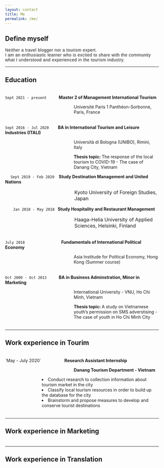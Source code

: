 ```yaml
---
layout: contact
title: Me
permalink: /me/
---
```

## Define myself

<p style="font-family: Helvetica; line-spacing: 12px; letter-spacing: 0.5px;"> Neither a travel blogger nor a tourism expert.<br> 
I am an enthusiastic learner who is excited to share with the community what I understood and experienced in the tourism industry.</p>

---
## Education
<p style="line-height:5px;">&emsp;</p>

`Sept 2021 - present` &emsp; &emsp; <strong> Master 2 of Management International Tourism </strong>
<p style="margin-left: 225px; "> Université Paris 1 Panthéon-Sorbonne, Paris, France </p>
<p style="line-height:5px;">&emsp;</p>

`Sept 2016 - Jul 2020` &emsp; &nbsp; <strong> BA in International Tourism and Leisure Industries (ITALI) </strong> 
<p style="margin-left: 225px;"> Università di Bologna (UNIBO), Rimini, Italy </p>
<p style="margin-left: 225px;"> <strong> Thesis topic: </strong> The response of the local tourism to COVID-19 - The case of Danang City, Vietnam </p>
                       
&emsp; `Sept 2019 - Feb 2020` &ensp; <strong> Study Destination Management and United Nations </strong>
<p style="margin-left: 227px; font-size: 16px;"> Kyoto University of Foreign Studies, Japan </p>

&nbsp; &emsp; `Jan 2018 - May 2018` <strong>&nbsp; Study Hospitality and Restaurant Management </strong> 
<p style="margin-left: 227px; font-size: 16px;"> Haaga-Helia University of Applied Sciences, Helsinki, Finland </p>
<p style="line-height:5px;">&emsp;</p>

`July 2018` &emsp; &emsp; &emsp; &emsp; &emsp; &emsp; &nbsp; <strong> Fundamentals of International Political Economy </strong> 
<p style="margin-left: 225px;"> Asia Institude for Political Economy, Hong Kong (Summer course) </p>
<p style="line-height:5px;">&emsp;</p>

`Oct 2009 - Oct 2013` &emsp; &emsp; <strong> BA in Business Adminstration, Minor in Marketing </strong> 
<p style="margin-left: 225px;"> International University - VNU, Ho Chi Minh, Vietnam </p>
<p style="margin-left: 225px;"> <strong> Thesis topic: </strong> A study on Vietnamese youth’s permission on SMS adverstising - The case of youth in Ho Chi Minh City</p>
<p style="line-height:5px;">&emsp;</p>

---
## Work experience in Tourim
<p style="line-height:5px;">&emsp;</p>
`May - July 2020` &emsp; &emsp; &emsp; &ensp; &nbsp; <strong> Research Assistant Internship </strong>
<p style="margin-left: 225px; "> <strong> Danang Tourism Department - Vietnam </strong> </p>
<li style="margin-left: 120px; "> Conduct research to collection information about tourism market in the city </li>
<li style="margin-left: 120px; "> Classify local tourism resources in order to build up the database for the city </li>
<li style="margin-left: 120px; "> Brainstorm and propose measures to develop and conserve tourist destinations </li>
<p style="line-height:5px;">&emsp;</p>


---
## Work experience in Marketing
<p style="line-height:5px;">&emsp;</p>

---
## Work experience in Translation
<p style="line-height:5px;">&emsp;</p>


